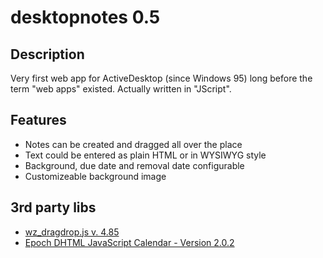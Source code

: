 # desktopnotes 0.5
## Description
Very first web app for ActiveDesktop (since Windows 95) long before the term "web apps" existed. Actually written in "JScript".

## Features
- Notes can be created and dragged all over the place
- Text could be entered as plain HTML or in WYSIWYG style
- Background, due date and removal date configurable
- Customizeable background image

## 3rd party libs
- [wz_dragdrop.js v. 4.85](http://www.walterzorn.de/dragdrop/dragdrop.htm)
- [Epoch DHTML JavaScript Calendar - Version 2.0.2](https://web.archive.org/web/20110605060456/http://www.meanfreepath.com/javascript_calendar/index.html)
